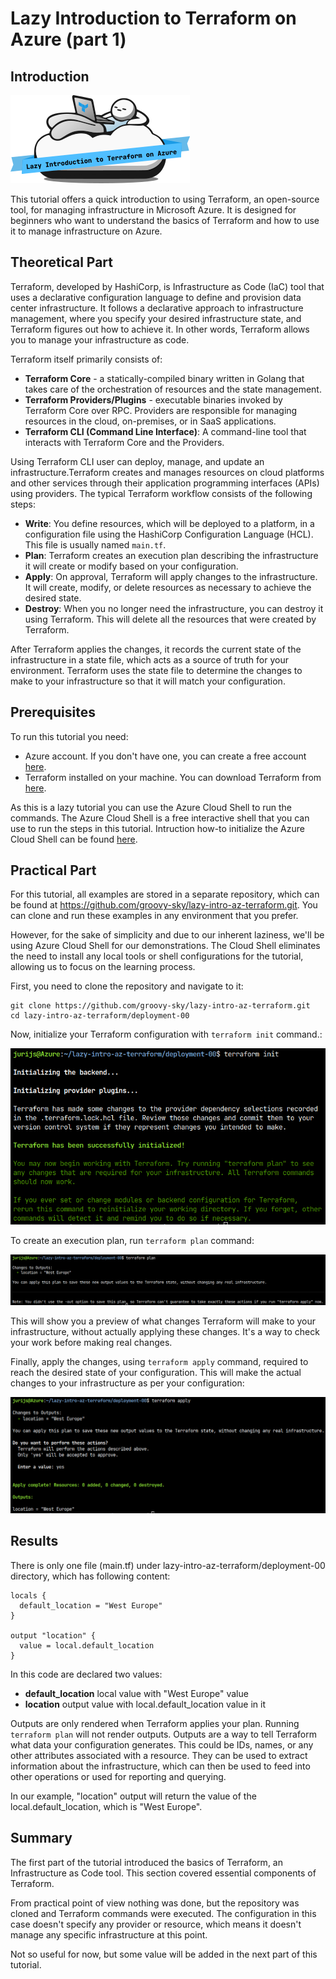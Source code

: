 # Lazy Introduction to Terraform on Azure (part 1)

## Introduction

![](/images/terraform/lazy_intro_logo.png)

This tutorial offers a quick introduction to using Terraform, an open-source tool, for managing infrastructure in Microsoft Azure. It is designed for beginners who want to understand the basics of Terraform and how to use it to manage infrastructure on Azure.  

## Theoretical Part

Terraform, developed by HashiCorp, is Infrastructure as Code (IaC) tool that uses a declarative configuration language to define and provision data center infrastructure. It follows a declarative approach to infrastructure management, where you specify your desired infrastructure state, and Terraform figures out how to achieve it. In other words, Terraform allows you to manage your infrastructure as code. 
  
Terraform itself primarily consists of:  
- **Terraform Core** - a statically-compiled binary written in Golang that takes care of the orchestration of resources and the state management.
- **Terraform Providers/Plugins** - executable binaries invoked by Terraform Core over RPC. Providers are responsible for managing resources in the cloud, on-premises, or in SaaS applications.
- **Terraform CLI (Command Line Interface)**: A command-line tool that interacts with Terraform Core and the Providers. 

Using Terraform CLI user can deploy, manage, and update an infrastructure.Terraform creates and manages resources on cloud platforms and other services through their application programming interfaces (APIs) using providers. The typical Terraform workflow consists of the following steps:

* **Write**: You define resources, which will be deployed to a platform, in a configuration file using the HashiCorp Configuration Language (HCL). This file is usually named `main.tf`.
* **Plan**: Terraform creates an execution plan describing the infrastructure it will create or modify based on your configuration.
* **Apply**: On approval, Terraform will apply changes to the infrastructure. It will create, modify, or delete resources as necessary to achieve the desired state.
* **Destroy**: When you no longer need the infrastructure, you can destroy it using Terraform. This will delete all the resources that were created by Terraform.

After Terraform applies the changes, it records the current state of the infrastructure in a state file, which acts as a source of truth for your environment. Terraform uses the state file to determine the changes to make to your infrastructure so that it will match your configuration.

## Prerequisites

To run this tutorial you need:
* Azure account. If you don't have one, you can create a free account [here](https://azure.microsoft.com/en-us/free/).
* Terraform installed on your machine. You can download Terraform from [here](https://developer.hashicorp.com/terraform/install).

As this is a lazy tutorial you can use the Azure Cloud Shell to run the commands. The Azure Cloud Shell is a free interactive shell that you can use to run the steps in this tutorial. Intruction how-to initialize the Azure Cloud Shell can be found [here](https://learn.microsoft.com/en-us/azure/cloud-shell/get-started/classic?tabs=azurecli).

## Practical Part

For this tutorial, all examples are stored in a separate repository, which can be found at https://github.com/groovy-sky/lazy-intro-az-terraform.git. You can clone and run these examples in any environment that you prefer.

However, for the sake of simplicity and due to our inherent laziness, we'll be using Azure Cloud Shell for our demonstrations. The Cloud Shell eliminates the need to install any local tools or shell configurations for the tutorial, allowing us to focus on the learning process.

First, you need to clone the repository and navigate to it:

```
git clone https://github.com/groovy-sky/lazy-intro-az-terraform.git  
cd lazy-intro-az-terraform/deployment-00  
```

Now, initialize your Terraform configuration with ``` terraform init ```  command.:


![](/images/terraform/00_tf_init.png)

To create an execution plan, run ``` terraform plan ``` command:

![](/images/terraform/00_tf_plan.png)

This will show you a preview of what changes Terraform will make to your infrastructure, without actually applying these changes. It's a way to check your work before making real changes.
 
Finally, apply the changes, using ``` terraform apply ``` command, required to reach the desired state of your configuration. This will make the actual changes to your infrastructure as per your configuration:

![](/images/terraform/00_tf_apply.png)
 
## Results

There is only one file (main.tf) under lazy-intro-az-terraform/deployment-00 directory, which has following content:

```
locals {  
  default_location = "West Europe"  
}  
  
output "location" {  
  value = local.default_location  
}  
```
 
In this code are declared two values: 
* **default_location** local value with "West Europe" value 
* **location** output value with local.default_location value in it


Outputs are only rendered when Terraform applies your plan. Running ```terraform plan``` will not render outputs. Outputs are a way to tell Terraform what data your configuration generates. This could be IDs, names, or any other attributes associated with a resource. They can be used to extract information about the infrastructure, which can then be used to feed into other operations or used for reporting and querying.

In our example, "location" output will return the value of the local.default_location, which is "West Europe".

## Summary

The first part of the tutorial introduced the basics of Terraform, an Infrastructure as Code tool. This section covered essential components of Terraform.

From practical point of view nothing was done, but the repository was cloned and Terraform commands were executed. The configuration in this case doesn't specify any provider or resource, which means it doesn't manage any specific infrastructure at this point. 

Not so useful for now, but some value will be added in the next part of this tutorial.